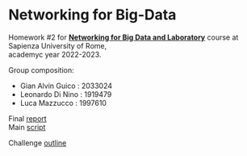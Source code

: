 # Networking for Big-Data
Homework #2 for [**Networking for Big Data and Laboratory**](https://web.uniroma1.it/netlab/networking-big-data-and-laboratory) course at Sapienza University of Rome,\
academyc year 2022-2023.

Group composition:

- Gian Alvin Guico : 2033024
- Leonardo Di Nino : 1919479
- Luca Mazzucco : 1997610


Final [report](https://nbviewer.org/github/LM1997610/Networking-4-Big-Data/blob/main/NBD_CH2_Report.pdf)\
Main [script](https://nbviewer.org/github/LM1997610/Networking-4-Big-Data/blob/main/NBD_CH2.ipynb)

Challenge [outline](https://github.com/LM1997610/Networking-4-Big-Data/blob/main/problem_outline.md)
